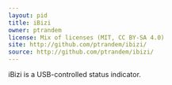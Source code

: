 ```yaml
---
layout: pid
title: iBizi
owner: ptrandem
license: Mix of licenses (MIT, CC BY-SA 4.0)
site: http://github.com/ptrandem/ibizi/
source: http://github.com/ptrandem/ibizi/
---
```

iBizi is a USB-controlled status indicator.
